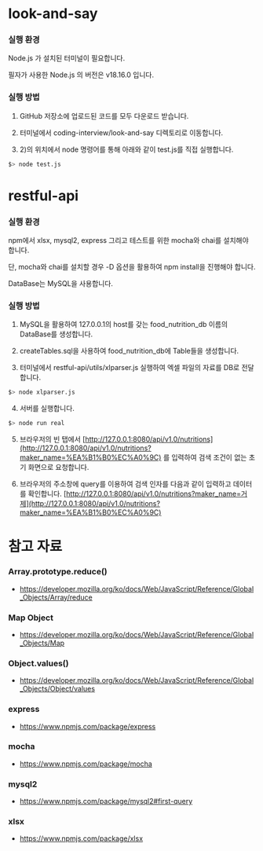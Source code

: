 # look-and-say

### 실행 환경

Node.js 가 설치된 터미널이 필요합니다.

필자가 사용한 Node.js 의 버전은 v18.16.0 입니다.

### 실행 방법

1. GitHub 저장소에 업로드된 코드를 모두 다운로드 받습니다.

2. 터미널에서 coding-interview/look-and-say 디렉토리로 이동합니다.

3. 2)의 위치에서 node 명령어를 통해 아래와 같이 test.js를 직접 실행합니다.

```bash
$> node test.js
```

# restful-api

### 실행 환경

npm에서 xlsx, mysql2, express 그리고 테스트를 위한 mocha와 chai를 설치해야 합니다.

단, mocha와 chai를 설치할 경우 -D 옵션을 활용하여 npm install을 진행해야 합니다.

DataBase는 MySQL을 사용합니다.

### 실행 방법

1. MySQL을 활용하여 127.0.0.1의 host를 갖는 food_nutrition_db 이름의 DataBase를 생성합니다.

2. createTables.sql을 사용하여 food_nutrition_db에 Table들을 생성합니다.

3. 터미널에서 restful-api/utils/xlparser.js 실행하여 엑셀 파일의 자료를 DB로 전달합니다.

```bash
$> node xlparser.js
```

4. 서버를 실행합니다.

```bash
$> node run real
```

5. 브라우저의 빈 탭에서 [http://127.0.0.1:8080/api/v1.0/nutritions](http://127.0.0.1:8080/api/v1.0/nutritions?maker_name=%EA%B1%B0%EC%A0%9C) 를 입력하여 검색 조건이 없는 초기 화면으로 요청합니다.

6. 브라우저의 주소창에 query를 이용하여 검색 인자를 다음과 같이 입력하고 데이터를 확인합니다. [http://127.0.0.1:8080/api/v1.0/nutritions?maker_name=거제](http://127.0.0.1:8080/api/v1.0/nutritions?maker_name=%EA%B1%B0%EC%A0%9C)

# 참고 자료

### Array.prototype.reduce()

- https://developer.mozilla.org/ko/docs/Web/JavaScript/Reference/Global_Objects/Array/reduce

### Map Object

- https://developer.mozilla.org/ko/docs/Web/JavaScript/Reference/Global_Objects/Map

### Object.values()

- https://developer.mozilla.org/ko/docs/Web/JavaScript/Reference/Global_Objects/Object/values

### express

- https://www.npmjs.com/package/express

### mocha

- https://www.npmjs.com/package/mocha

### mysql2

- https://www.npmjs.com/package/mysql2#first-query

### xlsx

- https://www.npmjs.com/package/xlsx
